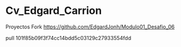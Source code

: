 # Cv_Edgard_Carrion

Proyectos Fork
https://github.com/EdgardJonh/Modulo01_Desafio_06

pull 
101f85b09f3f74cc14bdd5c03129c27933554fdd
